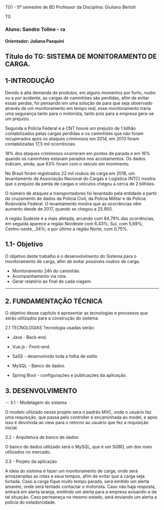 TG1 - 5º semestre de BD
Professor da Disciplina: Giuliano Bertoti

TG
### Aluno: Sandro Toline - ra 
#### Orientador: Juliana Pasquini

## Título do TG: SISTEMA DE MONITORAMENTO DE CARGA.

1-INTRODUÇÃO
----
Devido à alta demanda de produtos, em alguns momentos por furto, roubo ou a por
acidente, as cargas de caminhões são perdidas, afim de evitar essas perdas, foi pensando em
uma solução de para que seja observado através de um monitoramento em tempo real, esse
monitoramento traria uma segurança tanto para o motorista, tanto pois para a empresa gera-se
um prejuízo.

Segunda a Policia Federal e a CNT houve um prejuízo de 1 bilhão contabilizados pelas
cargas perdidas e os caminhões que não foram recuperados após os ataques criminosos em
2014, em 2013 foram contabilizadas 17,5 mil ocorrências.

18% dos ataques criminosos ocorreram em pontos de parada e em 16% quando os
caminhões estavam parados nos acostamentos. Os dados indicam, ainda, que 63% foram com
o veículo em movimento.

No Brasil foram registrados 22 mil roubos de carga em 2018, um levantamento da
Associação Nacional do Cargas e Logística (NTC) mostra que o prejuízo da perda de cargas e
veículos chegou a cerca de 2 bilhões.

O número de ataques a transportadores foi levantado pela entidade a partir do
cruzamento de dados da Polícia Civil, da Polícia Militar e da Polícia Rodoviária Federal. O
levantamento mostra que as ocorrências vêm aumento desde de 2017, quando se chegou a
25.950.

A região Sudeste é a mais afetada, arcando com 84,79% das ocorrências, em seguida
aparece a região Nordeste com 6,43%; Sul, com 5,69%; Centro-oeste, ,34%; e por último a
região Norte, com 0,75%.

1.1- Objetivo
---
O objetivo deste trabalho é o desenvolvimento do Sistema para o monitoramento de
carga, afim de evitar possiveis roubos de carga.
- Monitoramento 24h do caminhão.
- Acompanhamento via rota.
- Gerar relatório ao final de cada viagem.

----
## 2. FUNDAMENTAÇÃO TÉCNICA

O objetivo desse capitulo é apresentar as tecnologias e processos que serão utilizados para a construção do sistema.

2.1 TECNOLOGIAS
Tecnologia usadas serão:

- Java - Back-end.

- Vue.js - Front-end.

- SaSS - desenvolvido toda a folha de estilo

- MySQL - Banco de dados.

- Spring Boot - configurações e publicações da aplicação.

## 3. DESENVOLVIMENTO
--
3.1 - Modelagem do sistema 

O modelo utilizado nesse projeto sera o padrão MVC, onde o usuário faz uma requisição, que passa pelo controller é encaminhada ao model, e após isso é devolvida ao view para o retorno ao usuário que fez a requisição inicial.

3.2 - Arquitetura de banco de dados 

O banco de dados utilizado será o MySQL, que é um SGBD, um dos mais utilizados no mercado.

3.3 - Projeto da aplicação

A ideia do sistema é fazer um monitoramento de carga, onde será armazenadas as rotas e seus tempos, afim de evitar que a carga seja furtada.
Caso a carga fique muito tempo parada, será emitido um alerta amarelo, onde será tentado contactar o motorista.
Caso não haja resposta, entrará em alerta laranja, emitindo um alerta para a empresa avisando-a de tal situação.
Caso permaneça no mesmo estado, será enviando um alerta a policia do estado/cidade.
